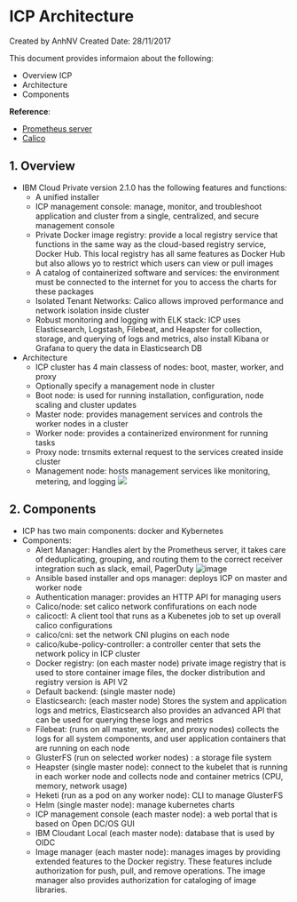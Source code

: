 # ICP Architecture
Created by AnhNV Created Date: 28/11/2017

This document provides informaion about the following:

- Overview ICP
- Architecture
- Components

**Reference**:
- [Prometheus server][prometheus-server]
- [Calico][calico-release]

## 1. Overview
* IBM Cloud Private version 2.1.0 has the following features and functions:
    * A unified installer
    * ICP management console: manage, monitor, and troubleshoot application and cluster from a single, centralized, and secure management console
    * Private Docker image registry: provide a local registry service that functions in the same way as the cloud-based registry service, Docker Hub. This local registry has all same features as Docker Hub but also allows yo to restrict which users can view or pull images
    * A catalog of containerized software and services: the environment must be connected to the internet for you to access the charts for these packages
    * Isolated Tenant Networks: Calico allows improved performance and network isolation inside cluster
    * Robust monitoring and logging with ELK stack: ICP uses Elasticsearch, Logstash, Filebeat, and Heapster for collection, storage, and querying of logs and metrics, also install Kibana or Grafana to query the data in Elasticsearch DB
* Architecture
    * ICP cluster has 4 main classess of nodes: boot, master, worker, and proxy
    * Optionally specify a management node in cluster
    * Boot node: is used for running installation, configuration, node scaling and cluster updates
    * Master node: provides management services and controls the worker nodes in a cluster
    * Worker node: provides a containerized environment for running tasks
    * Proxy node: trnsmits external request to the services created inside cluster
    * Management node: hosts management services like monitoring, metering, and logging
![](https://user-images.githubusercontent.com/14268190/33314936-c015962e-d461-11e7-9e95-f490a95b7a9a.png)

## 2. Components
* ICP has two main components: docker and Kybernetes
* Components:
    * Alert Manager: Handles alert by the Prometheus server, it takes care of deduplicating, grouping, and routing them to the correct receiver integration such as slack, email, PagerDuty
    ![image](https://user-images.githubusercontent.com/14268190/33357279-c9ded994-d4f3-11e7-9b21-9a52c040a785.png)
    * Ansible based installer and ops manager: deploys ICP on master and worker node
    * Authentication manager: provides an HTTP API for managing users
    * Calico/node: set calico network confifurations on each node
    * calicoctl: A client tool that runs as a Kubenetes job to set up overall calico configurations
    * calico/cni: set the network CNI plugins on each node
    * calico/kube-policy-controller: a controller center that sets the network policy in ICP cluster
    * Docker registry: (on each master node) private image registry that is used to store container image files, the docker distribution and registry version is API V2
    * Default backend: (single master node) 
    * Elasticsearch: (each master node) Stores the system and application logs and metrics, Elasticsearch also provides an advanced API that can be used for querying these logs and metrics
    * Filebeat: (runs on all master, worker, and proxy nodes) collects the logs for all system components, and user application containers that are running on each node
    * GlusterFS (run on selected worker nodes) : a storage file system
    * Heapster (single master node): connect to the kubelet that is running in each worker node and collects node and container metrics (CPU, memory, network usage)
    * Heketi (run as a pod on any worker node): CLI to manage GlusterFS
    * Helm (single master node): manage kubernetes charts
    * ICP management console (each master node): a web portal that is based on Open DC/OS GUI
    * IBM Cloudant Local (each master node): database that is used by OIDC
    * Image manager (each master node): manages images by providing extended features to the Docker registry. These features include authorization for push, pull, and remove operations. The image manager also provides authorization for cataloging of image libraries.

[prometheus-server]: <https://prometheus.io/docs/introduction/overview/>
[calico-release]:<https://docs.projectcalico.org/v2.4/releases/>